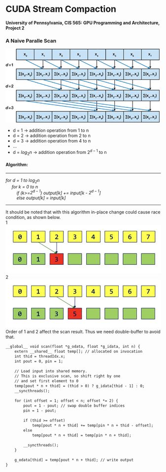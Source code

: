 CUDA Stream Compaction
======================

**University of Pennsylvania, CIS 565: GPU Programming and Architecture, Project 2**

### A Naive Paralle Scan


![naive_parallel](resources/naive_parallel.jpeg)

 * d = 1 → addition operation from 1 to n
 * d = 2 → addition operation from 2 to n
 * d = 3 → addition operation from 4 to n
 * ...
 * d = $log_2n$ → addition operation from ${2^{d-1}}$ to n

#### Algorithm:
---
*for d = 1 to $log_2n$\
&nbsp;&nbsp;&nbsp;&nbsp; for k = 0 to n \
&nbsp;&nbsp;&nbsp;&nbsp;&nbsp;&nbsp;&nbsp;&nbsp; if (k>=${2^{d-1}}$) output[k] += input[k - ${2^{d-1}}$] \
&nbsp;&nbsp;&nbsp;&nbsp;&nbsp;&nbsp;&nbsp;&nbsp; else output[k] = input[k]*

--- 

It should be noted that with this algorithm in-place change could cause race condition, as shown below. \
1![double_buffer1](resources/double_buffer1.png)\
2 ![double_buffer2](resources/double_buffer2.png) Order of 1 and 2 affect the scan result. Thus we need double-buffer to avoid that. 

```
__global__ void scan(float *g_odata, float *g_idata, int n) {
    extern __shared__ float temp[]; // allocated on invocation
    int thid = threadIdx.x;
    int pout = 0, pin = 1;

    // Load input into shared memory.
    // This is exclusive scan, so shift right by one
    // and set first element to 0
    temp[pout * n + thid] = (thid > 0) ? g_idata[thid - 1] : 0;
    __syncthreads();

    for (int offset = 1; offset < n; offset *= 2) {
        pout = 1 - pout; // swap double buffer indices
        pin = 1 - pout;

        if (thid >= offset)
            temp[pout * n + thid] += temp[pin * n + thid - offset];
        else
            temp[pout * n + thid] = temp[pin * n + thid];

        __syncthreads();
    }

    g_odata[thid] = temp[pout * n + thid]; // write output
}

```



